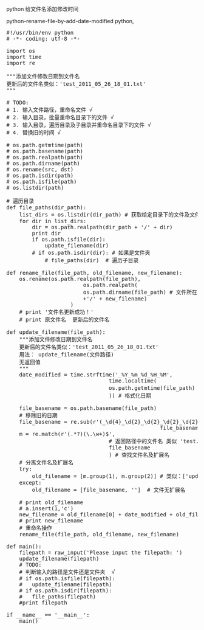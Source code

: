 python 给文件名添加修改时间

python-rename-file-by-add-date-modified
python,


<pre class="prettyprint">
#!/usr/bin/env python
# -*- coding: utf-8 -*-

import os
import time
import re

"""添加文件修改日期到文件名
更新后的文件名类似：'test_2011_05_26_18_01.txt'
"""

# TODO:
# 1. 输入文件路径，重命名文件 √
# 2. 输入目录，批量重命名目录下的文件 √
# 3. 输入目录，遍历目录及子目录并重命名目录下的文件 √
# 4. 替换旧的时间 √

# os.path.getmtime(path) 
# os.path.basename(path)
# os.path.realpath(path)
# os.path.dirname(path) 
# os.rename(src, dst) 
# os.path.isdir(path) 
# os.path.isfile(path) 
# os.listdir(path)

# 遍历目录
def file_paths(dir_path):
    list_dirs = os.listdir(dir_path) # 获取给定目录下的文件及文件夹
    for dir in list_dirs:
        dir = os.path.realpath(dir_path + '/' + dir)
        print dir
        if os.path.isfile(dir):
            update_filename(dir)
        # if os.path.isdir(dir): # 如果是文件夹
            # file_paths(dir)  # 遍历子目录

def rename_file(file_path, old_filename, new_filename):
    os.rename(os.path.realpath(file_path), 
                        os.path.realpath(
                        os.path.dirname(file_path) # 文件所在目录的路径
                        +'/' + new_filename)
                    ) 
    # print '文件名更新成功！'
    # print 原文件名  更新后的文件名

def update_filename(file_path):
    """添加文件修改日期到文件名
    更新后的文件名类似：'test_2011_05_26_18_01.txt'
    用法： update_filename(文件路径)
    无返回值
    """
    date_modified = time.strftime('_%Y_%m_%d_%H_%M',
                                time.localtime(
                                os.path.getmtime(file_path)  # 文件最后修改时间
                                )) # 格式化日期
     
    file_basename = os.path.basename(file_path)
    # 移除旧的日期
    file_basename = re.sub(r'(_\d{4}_\d{2}_\d{2}_\d{2}_\d{2})+', '',
                                                file_basename)
    m = re.match(r'(.*?)(\.\w+)$', 
                                # 返回路径中的文件名 类似 'test.txt'
                                file_basename
                                ) # 查找文件名及扩展名
    # 分离文件名及扩展名
    try:
        old_filename = [m.group(1), m.group(2)] # 类似：['updatefilename', '.py']
    except:
        old_filename = [file_basename, '']  # 文件无扩展名
    
    # print old_filename
    # a.insert(1,'c')
    new_filename = old_filename[0] + date_modified + old_filename[1]
    # print new_filename
    # 重命名操作
    rename_file(file_path, old_filename, new_filename)
    
def main():
    filepath = raw_input('Please input the filepath: ')
    update_filename(filepath)
    # TODO:
    # 判断输入的路径是文件还是文件夹  √
    # if os.path.isfile(filepath):
    #   update_filename(filepath)
    # if os.path.isdir(filepath):
    #   file_paths(filepath)
    #print filepath
    
if __name__ == '__main__':
    main()

</pre>

